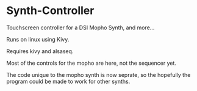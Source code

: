 # Synth-Controller
Touchscreen controller for a DSI Mopho Synth, and more...

Runs on linux using Kivy.

Requires kivy and alsaseq.

Most of the controls for the mopho are here, not the sequencer yet.

The code unique to the mopho synth is now seprate, so the hopefully 
the program could be made to work for other synths.
 
